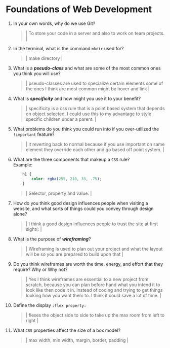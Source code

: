 # Foundations of Web Development
01. In your own words, why do we use Git?
    > | To store your code in a server and also to work on team projects. |

02. In the terminal, what is the command `mkdir` used for?
    > | make directory |

03. What is a ***pseudo-class*** and what are some of the most common ones you think you will use?
    > | pseudo-classes are used to specialize certain elements some of the ones I think are most common might be hover and link |

04. What is ***specificity*** and how might you use it to your benefit?
    > | specificity is a css rule that is a point based system that depends on object selected, I could use this to my advantage to style specific children under a parent. |

05. What problems do you think you could run into if you over-utilized the `!important` feature?
    > | it reverting back to normal because if you use important on same element they override each other and go based off point system. |

06. What are the three components that makeup a `CSS` rule? <br> Example:

    ```css
        h1 {
            color: rgba(255, 210, 33, .75);
        }
    ```

    > | Selector, property and value. |

07. How do you think good design influences people when visiting a website, and what sorts of things could you convey through design alone?
    > | I think a good design influences people to trust the site at first sight(:  |

08. What is the purpose of ***wireframing***?
    > | Wireframing is used to plan out your project and what the layout will be so you are prepared to build upon that |

09. Do you think wireframes are worth the time, energy, and effort that they require? Why or Why not?
    > | Yes I think wireframes are essential to a new project from scratch, because you can plan before hand what you intend it to look like then code it in. Instead of coding and trying to get things looking how you want them to. I think it could save a lot of time. |

10. Define the display `:flex property:`
    > | flexes the object side to side to take up the max room from left to right |

11. What `CSS` properties affect the size of a box model?
    > | max width, min width, margin, border, padding |
